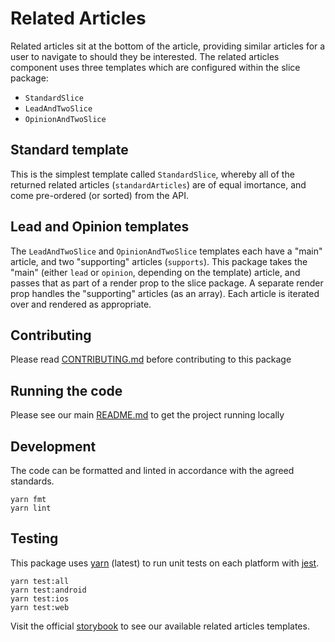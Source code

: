 # Related Articles

Related articles sit at the bottom of the article, providing similar articles
for a user to navigate to should they be interested. The related articles
component uses three templates which are configured within the slice package:

* `StandardSlice`
* `LeadAndTwoSlice`
* `OpinionAndTwoSlice`

## Standard template

This is the simplest template called `StandardSlice`, whereby all of the
returned related articles (`standardArticles`) are of equal imortance, and come
pre-ordered (or sorted) from the API.

## Lead and Opinion templates

The `LeadAndTwoSlice` and `OpinionAndTwoSlice` templates each have a "main"
article, and two "supporting" articles (`supports`). This package takes the
"main" (either `lead` or `opinion`, depending on the template) article, and
passes that as part of a render prop to the slice package. A separate render
prop handles the "supporting" articles (as an array). Each article is iterated
over and rendered as appropriate.

## Contributing

Please read [CONTRIBUTING.md](./CONTRIBUTING.md) before contributing to this
package

## Running the code

Please see our main [README.md](../README.md) to get the project running locally

## Development

The code can be formatted and linted in accordance with the agreed standards.

```
yarn fmt
yarn lint
```

## Testing

This package uses [yarn](https://yarnpkg.com) (latest) to run unit tests on each
platform with [jest](https://facebook.github.io/jest/).

```
yarn test:all
yarn test:android
yarn test:ios
yarn test:web
```

Visit the official
[storybook](http://components.thetimes.co.uk/?knob-Size%20of%20ad%20placeholder%3A=default&knob-Caption%3A%20=Judge%20Sapnara&knob-Caption%20Colour%3A%20=%23850029&knob-Content%3A%20=%5BThe%20judgement%20was%5D%20taken%20because%20of%20the%20evidence%20available%20in%20the%20court%20today%2C%20that%20the%20grandmother%20is%20an%20appropriate%20carer%20for%20the%20child&knob-Quote%20Colour%3A%20=%23850029&knob-Twitter%20Link%3A%20=%40henrywinter&selectedKind=Composed%2FRelatedArticles&selectedStory=Standard%20template%20with%20one%20related%20article&full=0&addons=1&stories=1&panelRight=0&addonPanel=storybooks%2Fstorybook-addon-knobs)
to see our available related articles templates.
